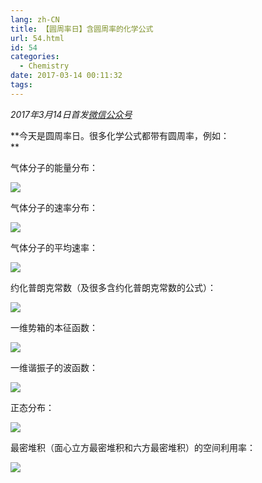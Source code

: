 ```yaml
---
lang: zh-CN
title: 【圆周率日】含圆周率的化学公式
url: 54.html
id: 54
categories:
  - Chemistry
date: 2017-03-14 00:11:32
tags:
---
```


_2017年3月14日首发[微信公众号](https://mp.weixin.qq.com/s?__biz=MzIyMjA1MDA4MQ==&mid=2455134397&idx=1&sn=2b3e689705424ebdb1acf6458d86f871&chksm=ff91a2f3c8e62be55ad5586ebba3de8ab5649fbac894dfef9871c15f248f364943c8ba3aa4cf#rd)_

**今天是圆周率日。很多化学公式都带有圆周率，例如：  
**

气体分子的能量分布：

[![](https://img.njzjz.win/?url=drive.google.com/uc?id=1JUZMaCBlaogEd-g8AL-HrPDRzodwdj5i)](https://img.njzjz.win/?url=drive.google.com/uc?id=1JUZMaCBlaogEd-g8AL-HrPDRzodwdj5i)

气体分子的速率分布：

[![](https://img.njzjz.win/?url=drive.google.com/uc?id=1b98q8gZN9YNjQjgY42NITbTSKxmEjnYG)](https://img.njzjz.win/?url=drive.google.com/uc?id=1b98q8gZN9YNjQjgY42NITbTSKxmEjnYG)

气体分子的平均速率：

[![](https://img.njzjz.win/?url=drive.google.com/uc?id=1tZj0kVS7LJLSnRpHexUzDXwkz_MarqFK)](https://img.njzjz.win/?url=drive.google.com/uc?id=1tZj0kVS7LJLSnRpHexUzDXwkz_MarqFK)

约化普朗克常数（及很多含约化普朗克常数的公式）：

[![](https://img.njzjz.win/?url=drive.google.com/uc?id=1DrG3cRbOlTWQNyrzy7tAcAF_8mNgNFXx)](https://img.njzjz.win/?url=drive.google.com/uc?id=1DrG3cRbOlTWQNyrzy7tAcAF_8mNgNFXx)

一维势箱的本征函数：

[![](https://img.njzjz.win/?url=drive.google.com/uc?id=1jgVqdgWhSb0wP5L7J0iWe2s8S3L30RNt)](https://img.njzjz.win/?url=drive.google.com/uc?id=1jgVqdgWhSb0wP5L7J0iWe2s8S3L30RNt)

一维谐振子的波函数：

[![](https://img.njzjz.win/?url=drive.google.com/uc?id=1aSvqgfT16Z9I_ocMei4FRsameMXPaClX)](https://img.njzjz.win/?url=drive.google.com/uc?id=1aSvqgfT16Z9I_ocMei4FRsameMXPaClX)

正态分布：

[![](https://img.njzjz.win/?url=drive.google.com/uc?id=12FWXdBUg3zj5_IhjZXaBt5MYO1ZLOD32)](https://img.njzjz.win/?url=drive.google.com/uc?id=12FWXdBUg3zj5_IhjZXaBt5MYO1ZLOD32)

最密堆积（面心立方最密堆积和六方最密堆积）的空间利用率：

[![](https://img.njzjz.win/?url=drive.google.com/uc?id=1Bqfnb5ZYHpDsTx3RdZn3iJX-i8MTopJE)](https://img.njzjz.win/?url=drive.google.com/uc?id=1Bqfnb5ZYHpDsTx3RdZn3iJX-i8MTopJE)
